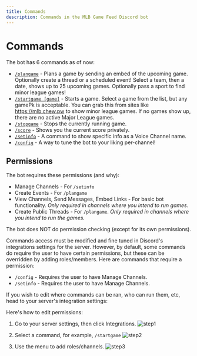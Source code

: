 ```yaml
---
title: Commands
description: Commands in the MLB Game Feed Discord bot
---
```


# Commands

The bot has 6 commands as of now:

- [`/plangame`](/bots/discord/mlb-game-feed/commands/plangame) - Plans a game by sending an embed of the upcoming game. Optionally create a thread or a scheduled event! Select a team, then a date, shows up to 25 upcoming games. Optionally pass a sport to find minor league games!
- [`/startgame [game]`](/bots/discord/mlb-game-feed/commands/startgame) - Starts a game. Select a game from the list, but any gamePk is acceptable. You can grab this from sites like https://mlb.chew.pw to show minor league games. If no games show up, there are no active Major League games.
- [`/stopgame`](/bots/discord/mlb-game-feed/commands/stopgame) - Stops the currently running game.
- [`/score`](/bots/discord/mlb-game-feed/commands/score) - Shows you the current score privately.
- [`/setinfo`](/bots/discord/mlb-game-feed/commands/setinfo) - A command to show specific info as a Voice Channel name.
- [`/config`](/bots/discord/mlb-game-feed/commands/config) - A way to tune the bot to your liking per-channel!

## Permissions

The bot requires these permissions (and why):

- Manage Channels - For `/setinfo`
- Create Events - For `/plangame`
- View Channels, Send Messages, Embed Links - For basic bot functionality. *Only required in channels where you intend to run games.*
- Create Public Threads - For `/plangame`. *Only required in channels where you intend to run the games.*

The bot does NOT do permission checking (except for its own permissions).

Commands access must be modified and fine tuned in Discord's integrations settings for the server. However, by default, some commands do require the user to have certain permissions, but these can be overridden by adding roles/members. Here are commands that require a permission:

- `/config` - Requires the user to have Manage Channels.
- `/setinfo` - Requires the user to have Manage Channels.

If you wish to edit where commands can be ran, who can run them, etc, head to your server's integration settings:

Here's how to edit permissions:

1) Go to your server settings, then click Integrations.
    ![step1](https://cdn.chew.pro/imgs/iQcwiI2.png)

2) Select a command, for example, `/startgame`
   ![step2](https://cdn.chew.pro/imgs/uOiUnCr.png)

3) Use the menu to add roles/channels.
   ![step3](https://cdn.chew.pro/imgs/PvbeVzE.png)
